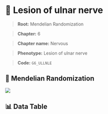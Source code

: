 # 🧪 Lesion of ulnar nerve

> **Root:** Mendelian Randomization

> **Chapter:** 6  

> **Chapter name:** Nervous

> **Phenotype:** Lesion of ulnar nerve  

> **Code:** `G6_ULLNLE`

## 🧬 Mendelian Randomization  

<img src="/MR/Figures/Forward/G6_ULLNLE.png"/>

## 📊 Data Table

<CsvTableMRF src="/public/MR/Data/Forward/G6_ULLNLE.csv"/>
